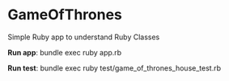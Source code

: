 # GameOfThrones
Simple Ruby app to understand Ruby Classes

**Run app**: bundle exec ruby app.rb

**Run test**: bundle exec ruby test/game_of_thrones_house_test.rb
